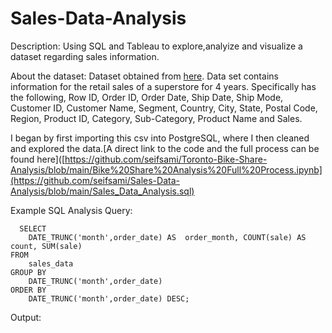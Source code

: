 # Sales-Data-Analysis

Description: Using SQL and Tableau to explore,analyize and visualize a dataset regarding sales information.

About the dataset: Dataset obtained from [here](https://www.kaggle.com/datasets/rohitsahoo/sales-forecasting). Data set contains information for the retail sales of a superstore for 4 years. Specifically has the following, Row ID, Order ID, Order Date, Ship Date, Ship Mode, Customer ID,	Customer Name, Segment, Country, City,	State,	Postal Code, Region, Product ID, Category, Sub-Category, Product Name and Sales.

I began by first importing this csv into PostgreSQL, where I then cleaned and explored the data.[A direct link to the code and the full process can be found here]([https://github.com/seifsami/Toronto-Bike-Share-Analysis/blob/main/Bike%20Share%20Analysis%20Full%20Process.ipynb](https://github.com/seifsami/Sales-Data-Analysis/blob/main/Sales_Data_Analysis.sql)

Example SQL Analysis
  Query:
```
  SELECT 
    DATE_TRUNC('month',order_date) AS  order_month, COUNT(sale) AS count, SUM(sale)
FROM 
    sales_data
GROUP BY 
    DATE_TRUNC('month',order_date)
ORDER BY 
    DATE_TRUNC('month',order_date) DESC;

```
  Output:
  

